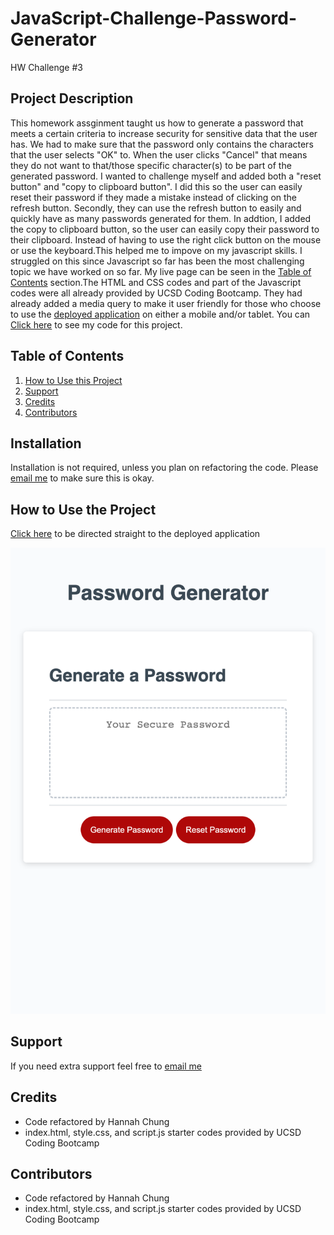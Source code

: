 # JavaScript-Challenge-Password-Generator
HW Challenge #3


## Project Description

This homework assginment taught us how to generate a password that meets a certain criteria to increase security for sensitive data that the user has. We had to make sure that the password only contains the characters that the user selects "OK" to. When the user clicks "Cancel" that means they do not want to that/those specific character(s) to be part of the generated password. I wanted to challenge myself and added both a "reset button" and "copy to clipboard button". I did this so the user can easily reset their password if they made a mistake instead of clicking on the refresh button. Secondly, they can use the refresh button to easily and quickly have as many passwords generated for them. In addtion, I added the copy to clipboard button, so the user can easily copy their password to their clipboard. Instead of having to use the right click button on the mouse or use the keyboard.This helped me to impove on my javascript skills. I struggled on this since Javascript so far has been the most challenging topic we have worked on so far. My live page can be seen in the <a href="#Table of Contents">Table of Contents</a> section.The HTML and CSS codes and part of the Javascript codes were all already provided by UCSD Coding Bootcamp. They had already added a media query to make it user friendly for those who choose to use the <a href=https://hannybear88.github.io/JavaScript-Challenge-Password-Generator/>deployed application</a> on either a mobile and/or tablet. You can <a href=https://github.com/hannybear88/hannah-chung-professional-portfolio/>Click here</a>  to see my code for this project. 

## Table of Contents
<nav>
    <ol>
        <li><a href="#How to Use this Project">How to Use this Project</a></li>
        <li><a href="#Support">Support</a></li>
        <li><a href="#Credits">Credits</a></li>
        <li><a href="#Contributors">Contributors</a></li>
    </ol>
</nav>

## Installation

Installation is not required, unless you plan on refactoring the code. Please <a href="mailto:hannahkchung88@gmail.com">email me</a> to make sure this is okay. 

## How to Use the Project

<a href=https://github.com/hannybear88/JavaScript-Challenge-Password-Generator/>Click here</a> to be directed straight to the deployed application

<img src="./assets/images/JavaScript-Challenge-Password-Generator-Screenshot.png" /> 

## Support
If you need extra support feel free to <a href="mailto:hannahkchung88@gmail.com">email me</a>


## Credits
<ul>
    <li>Code refactored by Hannah Chung</li>
    <li>index.html, style.css, and script.js starter codes provided by UCSD Coding Bootcamp</li>
</ul>

## Contributors
<ul>
    <li>Code refactored by Hannah Chung</li>
    <li>index.html, style.css, and script.js starter codes provided by UCSD Coding Bootcamp</li>
</ul>